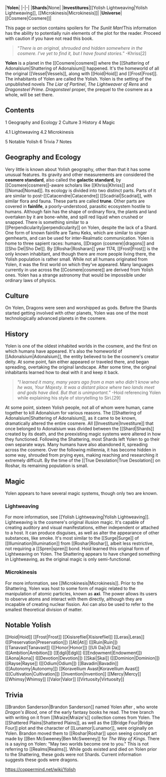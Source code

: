 |**Yolen**|
|-|-|
|**Shards**|None|
|**Investitures**|[[Yolish Lightweaving\|Yolish Lightweaving]], [[Microkinesis\|Microkinesis]]|
|**Universe**|[[Cosmere\|Cosmere]]|

This page or section contains spoilers for *The Sunlit Man*!This information has the ability to potentially ruin elements of the plot for the reader. Proceed with caution if you have not read this book.

>“*There is an original, shrouded and hidden somewhere in the cosmere. I've yet to find it, but I have found stories.*”
\-Khriss[2]


**Yolen** is a planet in the [[Cosmere\|cosmere]] where the [[Shattering of Adonalsium\|Shattering of Adonalsium]] happened. It's the homeworld of all the original [[Vessel\|Vessels]], along with [[Hoid\|Hoid]] and [[Frost\|Frost]]. The inhabitants of Yolen are called the Yolish.
Yolen is the setting of the unpublished novels *The Liar of Partinel*, *The Lightweaver of Rens* and *Dragonsteel Prime*. *Dragonsteel* proper, the prequel to the cosmere as a whole, will be set there.

## Contents

1 Geography and Ecology
2 Culture
3 History
4 Magic

4.1 Lightweaving
4.2 Microkinesis


5 Notable Yolish
6 Trivia
7 Notes


## Geography and Ecology
Very little is known about Yolish geography, other than that it has some unusual features. Its gravity and other measurements are considered the **cosmere standard**, also called the **galactic standard**, by [[Cosmere\|cosmere]]-aware scholars like [[Khriss\|Khriss]] and [[Nomad\|Nomad]]. Its ecology is divided into two distinct parts. Parts of it are similar to post-[[Catacendre\|Catacendre]] [[Scadrial\|Scadrial]], with similar flora and fauna. These parts are called **trune**. Other parts are covered in **fainlife**, a poorly-understood, parasitic ecosystem hostile to humans. Although fain has the shape of ordinary flora, the plants and land overtaken by it are bone-white, and spill red liquid when crushed or snapped. There is something similar to a [[Perpendicularity\|perpendicularity]] on Yolen, despite the lack of a Shard.
One form of known fainlife are Tamu Keks, which are similar to singer gemhearts, and can be used for inter-Realmatic communication.
Yolen is home to three sapient races: humans, [[Dragon (cosmere)\|dragons]] and [[Sho Del\|Sho Del]]. By [[Roshar\|Rosharan]] year 1174, [[Frost\|Frost]] is the only known inhabitant, and though there are more people living there, the Yolish population is rather small. While not all humans originated from Yolen, it was the first world on which they've appeared. Many languages currently in use across the [[Cosmere\|cosmere]] are derived from Yolish ones.
Yolen has a strange astronomy that would be impossible under ordinary laws of physics.

## Culture
On Yolen, Dragons were seen and worshipped as gods. Before the Shards started getting involved with other planets, Yolen was one of the most technologically advanced planets in the cosmere.

## History
Yolen is one of the oldest inhabited worlds in the cosmere, and the first on which humans have appeared. It's also the homeworld of [[Adonalsium\|Adonalsium]], the entity believed to be the cosmere's creator deity. At some point, fain either appeared or traveled there, and began spreading, overtaking the original landscape. After some time, the original inhabitants learned how to deal with it and keep it back.

>“*I learned it many, many years ago from a man who didn't know who he was, Your Majesty. It was a distant place where two lands meet and gods have died. But that is unimportant.*”
\-Hoid referencing Yolen while explaining his style of storytelling to Siri.[29]

At some point, sixteen Yolish people, not all of whom were human, came together to kill Adonalsium for various reasons. The [[Shattering of Adonalsium\|Shattering of Adonalsium]], as it came to be known, dramatically altered the entire cosmere. All [[Investiture\|Investiture]] that once belonged to Adonalsium was divided between the [[Shard\|Shards]] created by its death, and the preexisting magic systems were altered in how they functioned.
Following the Shattering, most Shards left Yolen to go their own separate ways. Many humans have also abandoned it, spreading across the cosmere. Over the following millennia, it has become hidden in some way, shrouded from prying eyes, making reaching and researching it extremely difficult. By the time of the [[True Desolation\|True Desolation]] on Roshar, its remaining population is small.

## Magic
Yolen appears to have several magic systems, though only two are known.

### Lightweaving
For more information, see [[Yolish Lightweaving\|Yolish Lightweaving]].
Lightweaving is the cosmere's original illusion magic. It's capable of creating auditory and visual manifestations, either independent or attached to a host. It can produce disguises, as well as alter the appearance of other substances, like smoke. It's most similar to the [[Surge\|Surge]] of [[Illumination\|Illumination]] from [[Roshar\|Roshar]], albeit less restrictive, not requiring a [[Spren\|spren]] bond. Hoid learned this original form of Lightweaving on Yolen.
The Shattering appears to have changed something in Lightweaving, as the original magic is only semi-functional.

### Microkinesis
For more information, see [[Microkinesis\|Microkinesis]].
Prior to the Shattering, Yolen was host to some form of magic related to the manipulation of atomic particles, known as **axi**. The power allows its users to observe atoms and interact with them directly, although they are incapable of creating nuclear fission. Axi can also be used to refer to the smallest theoretical division of matter.

## Notable Yolish

[[Hoid\|Hoid]]
[[Frost\|Frost]]
[[Xisisrefliel\|Xisisrefliel]]
[[Leras\|Leras]] ([[Preservation\|Preservation]])
[[Ati\|Ati]] ([[Ruin\|Ruin]])
[[Tanavast\|Tanavast]] ([[Honor\|Honor]])
[[Uli Da\|Uli Da]] ([[Ambition\|Ambition]])
[[Edgli\|Edgli]] ([[Endowment\|Endowment]])
[[Aona\|Aona]] ([[Devotion\|Devotion]])
[[Skai\|Skai]] ([[Dominion\|Dominion]])
[[Rayse\|Rayse]] ([[Odium\|Odium]])
[[Bavadin\|Bavadin]] ([[Autonomy\|Autonomy]])
[[Koravellium Avast\|Koravellium Avast]] ([[Cultivation\|Cultivation]])
[[Invention\|Invention]]
[[Mercy\|Mercy]]
[[Whimsy\|Whimsy]]
[[Valor\|Valor]]
[[Virtuosity\|Virtuosity]]

## Trivia
[[Brandon Sanderson\|Brandon Sanderson]] named Yolen after , who wrote *Dragon's Blood*, one of the early fantasy books he read.
The tree branch with writing on it from [[Mraize\|Mraize's]] collection comes from Yolen.
The [[Shattered Plains\|Shattered Plains]], as well as the [[Bridge Four\|Bridge Four]] plot and the character of [[Lunamor\|Lunamor]], were originally on Yolen. Brandon moved them to [[Roshar\|Roshar]] upon seeing concept art made by [[Ben McSweeney\|Ben McSweeney]] for *The Way of Kings*.
There is a saying on Yolen: "May two worlds become one to you." This is not referring to [[Realms\|Realms]].
While gods existed and died on Yolen prior to the Shattering, these gods were not Shards. Current information suggests these gods were dragons.


https://coppermind.net/wiki/Yolish